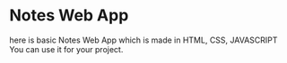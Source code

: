 # Notes Web App
here is basic Notes Web App which is made in HTML, CSS, JAVASCRIPT<br>
You can use it for your project.